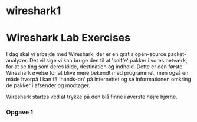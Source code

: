 # wireshark1

# Wireshark Lab Exercises

I dag skal vi arbejde med Wireshark, der er en gratis open-source packet-analyzer. Det vil sige vi kan bruge den til at 'sniffe' pakker i vores netværk, for at se ting som deres kilde, destination og indhold. Dette er den første Wireshark øvelse for at blive mere bekendt med programmet, men også en måde hvorpå I kan få 'hands-on' på internettet og se informationen omkring de pakker i afsender og modtager. 

Wireshark startes ved at trykke på den blå finne i øverste højre hjørne.

### Opgave 1
